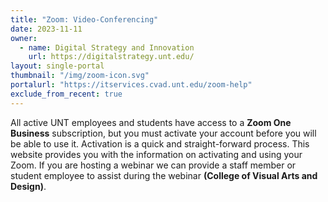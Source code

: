 ```yaml
---
title: "Zoom: Video-Conferencing"
date: 2023-11-11
owner:
  - name: Digital Strategy and Innovation
    url: https://digitalstrategy.unt.edu/
layout: single-portal
thumbnail: "/img/zoom-icon.svg"
portalurl: "https://itservices.cvad.unt.edu/zoom-help"
exclude_from_recent: true
---
```

All active UNT employees and students have access to a <b>Zoom One Business</b> subscription, but you must activate your account before you will be able to use it. Activation is a quick and straight-forward process. This website provides you with the information on activating and using your Zoom.  If you are hosting a webinar we can provide a staff member or student employee to assist during the webinar <b>(College of Visual Arts and Design)</b>.
